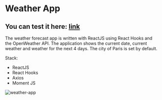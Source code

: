 # Weather App
## You can test it here: [link](https://gazizaa.github.io/react-weather-app/)


The weather forecast app is written with ReactJS using React Hooks and the OpenWeather API.
The application shows the current date, current weather and weather for the next 4 days. The city of Paris is set by default.

Stack:

- ReactJS
- React Hooks
- Axios
- Moment JS


![weather-app](https://user-images.githubusercontent.com/82547298/122826982-3f91a300-d2fd-11eb-97c4-513fa2fd7e7e.png)





